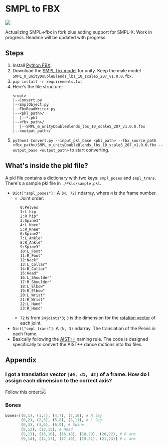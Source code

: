 # SMPL to FBX

![](Imgs/teaser.gif)

Actualizing SMPL->fbx in fork plus adding support for SMPL-X.
Work in progress.
Readme will be updated with progress.

## Steps
1. Install [Python FBX](https://download.autodesk.com/us/fbx/20112/fbx_sdk_help/index.html?url=WS1a9193826455f5ff453265c9125faa23bbb5fe8.htm,topicNumber=d0e8312).
1. Download the [SMPL fbx model](https://smpl.is.tue.mpg.de) for unity. Keep the male model `SMPL_m_unityDoubleBlends_lbs_10_scale5_207_v1.0.0.fbx`.
2. `pip install -r requirements.txt`
3. Here's the file structure:
    ```
    <root>
    |--Convert.py
    |--SmplObject.py
    |--FbxReadWriter.py
    |--<pkl_path>/
    |  |--*.pkl
    |--<fbx_path>/
    |  |--SMPL_m_unityDoubleBlends_lbs_10_scale5_207_v1.0.0.fbx
    |--<output_path>/
    ```
4. `python3 Convert.py --input_pkl_base <pkl_path> --fbx_source_path <fbx_path>/SMPL_m_unityDoubleBlends_lbs_10_scale5_207_v1.0.0.fbx --output_base <output_path>` to start converting.
## What's inside the pkl file?
A pkl file contains a dictionary with two keys: `smpl_poses` and `smpl_trans`. There's a sample pkl file in `./Pkls/sample.pkl`.
* `Dict["smpl_poses"]` : A `(N, 72)` ndarray, where `N` is the frame number.
    * Joint order: 
        ```
        0:Pelves
        1:L hip
        2:R hip"
        3:Spine1"
        4:L_Knee"
        5:R_Knee"
        6:Spine2"
        7:L_Ankle"
        8:R_Ankle"
        9:Spine3"
        10:L_Foot"
        11:R_Foot"
        12:Neck"
        13:L_Collar"
        14:R_Collar"
        15:Head"
        16:L_Shoulder"
        17:R_Shoulder"
        18:L_Elbow"
        19:R_Elbow"
        20:L_Wrist"
        21:R_Wrist"
        22:L_Hand"
        23:R_Hand"
        ```
    * `72` is from `24joints*3`; `3` is the dimension for the [rotation vector](https://en.wikipedia.org/wiki/Axis%E2%80%93angle_representation) of each joint.
* `Dict["smpl_trans"]`: A `(N, 3)` ndarray. The translation of the Pelvis in each frame.
* Basically following the [AIST++](https://google.github.io/aistplusplus_dataset/factsfigures.html) naming rule. The code is designed specifically to convert the AIST++ dance motions into fbx files.
## Appendix
### I got a translation vector `[d0, d1, d2]` of a frame. How do I assign each dimension to the correct axis?
Follow this order:![](Imgs/global_axis.jpg)

### Bones
```python
bones=[(0,1), (1,4), (4,7), (7,10), # R leg
       (0,2), (2,5), (5,8), (8,11), # L leg
       (0,3), (3,6), (6,9), # Spine
       (9,12), (12,15), # Head
       (9,13), (13,16), (16,18), (18,20), (20,22), # R arm
       (9,14), (14,17), (17,19), (19,21), (21,23)] # L arm
```
